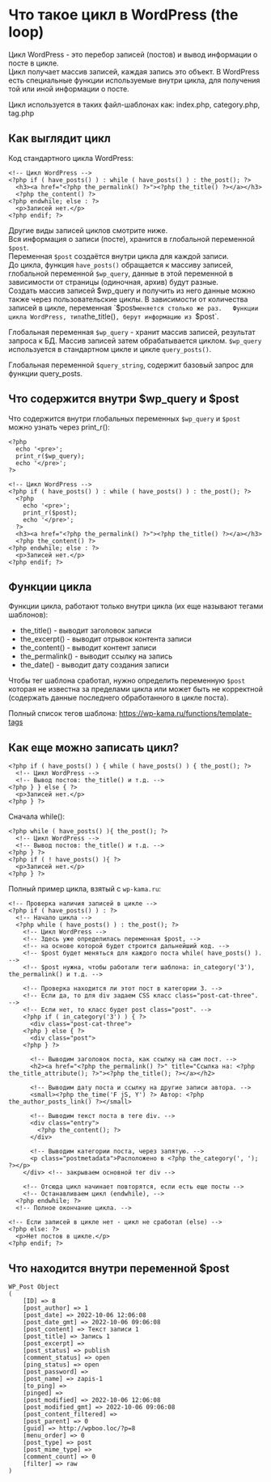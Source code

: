 # Что такое цикл в WordPress (the loop)
Цикл WordPress - это перебор записей (постов) и вывод информации о посте в цикле.  
Цикл получает массив записей, каждая запись это объект. В WordPress есть специальные функции используемые внутри цикла, для получения той или иной информации о посте.

Цикл используется в таких файл-шаблонах как: index.php, category.php, tag.php

## Как выглядит цикл
Код стандартного цикла WordPress:

    <!-- Цикл WordPress -->
    <?php if ( have_posts() ) : while ( have_posts() ) : the_post(); ?>
      <h3><a href="<?php the_permalink() ?>"><?php the_title() ?></a></h3>
      <?php the_content() ?>
    <?php endwhile; else : ?>
      <p>Записей нет.</p>
    <?php endif; ?>

Другие виды записей циклов смотрите ниже.  
Вся информация о записи (посте), хранится в глобальной переменной `$post`.  
Переменная `$post` создаётся внутри цикла для каждой записи.  
До цикла, функция `have_posts()` обращается к массиву записей, глобальной переменной `$wp_query`, данные в этой переменной в зависимости от страницы (одиночная, архив) будут разные.  
Создать массив записей $wp_query и получить из него данные можно также через пользовательские циклы.  
В зависимости от количества записей в цикле, переменная `$post` меняется столько же раз.  
Функции цикла WordPress, типа `the_title()`, берут информацию из `$post`.

Глобальная переменная `$wp_query` - хранит массив записей, результат запроса к БД. Массив записей затем обрабатывается циклом. `$wp_query` используется в стандартном цикле и цикле `query_posts()`.

Глобальная переменной `$query_string`, содержит базовый запрос для функции query_posts.

## Что содержится внутри $wp_query и $post
Что содержится внутри глобальных переменных `$wp_query` и `$post` можно узнать через print_r():

    <?php
      echo '<pre>';
      print_r($wp_query);
      echo '</pre>';
    ?>

    <!-- Цикл WordPress -->
    <?php if ( have_posts() ) : while ( have_posts() ) : the_post(); ?>
      <?php
        echo '<pre>';
        print_r($post);
        echo '</pre>';
      ?>
      <h3><a href="<?php the_permalink() ?>"><?php the_title() ?></a></h3>
      <?php the_content() ?>
    <?php endwhile; else : ?>
      <p>Записей нет.</p>
    <?php endif; ?>

## Функции цикла
Функции цикла, работают только внутри цикла (их еще называют тегами шаблонов):

- the_title()     - выводит заголовок записи
- the_excerpt()   - выводит отрывок контента записи
- the_content()   - выводит контент записи
- the_permalink() - выводит ссылку на запись
- the_date()      - выводит дату создания записи

Чтобы тег шаблона сработал, нужно определить переменную `$post` которая не известна за пределами цикла или может быть не корректной (содержать данные последнего обработанного в цикле поста).

Полный список тегов шаблона: https://wp-kama.ru/functions/template-tags

## Как еще можно записать цикл?

    <?php if ( have_posts() ) { while ( have_posts() ) { the_post(); ?>
      <!-- Цикл WordPress -->
      <!-- Вывод постов: the_title() и т.д. -->
    <?php } } else { ?>
      <p>Записей нет.</p>
    <?php } ?>

Сначала while():

    <?php while ( have_posts() ){ the_post(); ?>
      <!-- Цикл WordPress -->
      <!-- Вывод постов: the_title() и т.д. -->
    <?php } ?>
    <?php if ( ! have_posts() ){ ?>
      <p>Записей нет.</p>
    <?php } ?>

Полный пример цикла, взятый с `wp-kama.ru`:

    <!-- Проверка наличия записей в цикле -->
    <?php if ( have_posts() ) : ?>
      <!-- Начало цикла -->
      <?php while ( have_posts() ) : the_post(); ?>
        <!-- Цикл WordPress -->
        <!-- Здесь уже определилась переменная $post, -->
        <!-- на основе которой будет строится дальнейший код. -->
        <!-- $post будет меняться для каждого поста while( have_posts() ). -->
        <!-- $post нужна, чтобы работали теги шаблона: in_category('3'), the_permalink() и т.д. -->

        <!-- Проверка находится ли этот пост в категории 3. -->
        <!-- Если да, то для div задаем CSS класс class="post-cat-three". -->
        <!-- Если нет, то класс будет post class="post". -->
        <?php if ( in_category('3') ) { ?>
          <div class="post-cat-three">
        <?php } else { ?>
          <div class="post">
        <?php } ?>

          <!-- Выводим заголовок поста, как ссылку на сам пост. -->
          <h2><a href="<?php the_permalink() ?>" title="Ссылка на: <?php the_title_attribute(); ?>"><?php the_title(); ?></a></h2>

          <!-- Выводим дату поста и ссылку на другие записи автора. -->
          <small><?php the_time('F jS, Y') ?> Автор: <?php the_author_posts_link() ?></small>

          <!-- Выводим текст поста в теге div. -->
          <div class="entry">
            <?php the_content(); ?>
          </div>

          <!-- Выводим категории поста, через запятую. -->
          <p class="postmetadata">Расположено в <?php the_category(', '); ?></p>
        </div> <!-- закрываем основной тег div -->

        <!-- Отсюда цикл начинает повторятся, если есть еще посты -->
        <!-- Останавливаем цикл (endwhile), -->
      <?php endwhile; ?>
      <!-- Полное окончание цикла. -->

    <!-- Если записей в цикле нет - цикл не сработал (else) -->
    <?php else: ?>
      <p>Нет постов в цикле.</p>
    <?php endif; ?>

## Что находится внутри переменной $post

    WP_Post Object
    (
        [ID] => 8
        [post_author] => 1
        [post_date] => 2022-10-06 12:06:08
        [post_date_gmt] => 2022-10-06 09:06:08
        [post_content] => Текст записи 1
        [post_title] => Запись 1
        [post_excerpt] => 
        [post_status] => publish
        [comment_status] => open
        [ping_status] => open
        [post_password] => 
        [post_name] => zapis-1
        [to_ping] => 
        [pinged] => 
        [post_modified] => 2022-10-06 12:06:08
        [post_modified_gmt] => 2022-10-06 09:06:08
        [post_content_filtered] => 
        [post_parent] => 0
        [guid] => http://wpboo.loc/?p=8
        [menu_order] => 0
        [post_type] => post
        [post_mime_type] => 
        [comment_count] => 0
        [filter] => raw
    )
